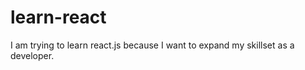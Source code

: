 # learn-react

I am trying to learn react.js because I want to expand my skillset as a developer. 

